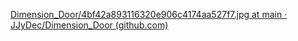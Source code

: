 [Dimension_Door/4bf42a893116320e906c4174aa527f7.jpg at main · JJyDec/Dimension_Door (github.com)](https://github.com/JJyDec/Dimension_Door/blob/main/ScreenShots/4bf42a893116320e906c4174aa527f7.jpg)